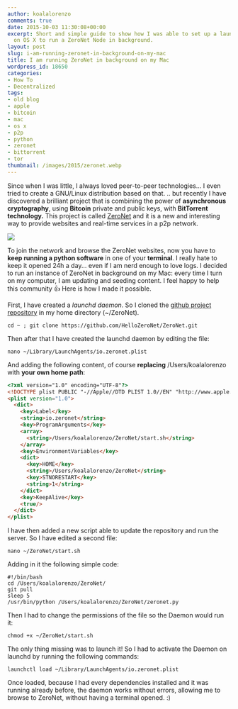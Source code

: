 ```yaml
---
author: koalalorenzo
comments: true
date: 2015-10-03 11:30:08+00:00
excerpt: Short and simple guide to show how I was able to set up a launchd daemon
  on OS X to run a ZeroNet Node in background.
layout: post
slug: i-am-running-zeronet-in-background-on-my-mac
title: I am running ZeroNet in background on my Mac
wordpress_id: 18650
categories:
- How To
- Decentralized
tags:
- old blog
- apple
- bitcoin
- mac
- os x
- p2p
- python
- zeronet
- bittorrent
- tor
thumbnail: /images/2015/zeronet.webp
---
```


Since when I was little, I always loved peer-to-peer technologies... I even tried to create a GNU/Linux distribution based on that. .. but recently I have discovered a brilliant project that is combining the power of **asynchronous cryptography**, using **Bitcoin** private and public keys, with **BitTorrent technology.** This project is called [ZeroNet](http://zeronet.io) and it is a new and interesting way to provide websites and real-time services in a p2p network. <!--more-->

![](/images/2015/zeronet.webp)

To join the network and browse the ZeroNet websites, now you have to **keep running a python software** in one of your **terminal**. I really hate to keep it opened 24h a day... even if I am nerd enough to love logs. I decided to run an instance of ZeroNet in background on my Mac: every time I turn on my computer, I am updating and seeding content. I feel happy to help this community 👍 Here is how I made it possible. <!--more-->

First, I have created a _launchd daemon_. So I cloned the [github project repository](https://github.com/HelloZeroNet/ZeroNet) in my home directory (~/ZeroNet).

```shell
cd ~ ; git clone https://github.com/HelloZeroNet/ZeroNet.git
```

Then after that I have created the launchd daemon by editing the file:

```
nano ~/Library/LaunchAgents/io.zeronet.plist
```

And adding the following content, of course **replacing** /Users/koalalorenzo with **your own home path**:

```html
<?xml version="1.0" encoding="UTF-8"?>
<!DOCTYPE plist PUBLIC "-//Apple//DTD PLIST 1.0//EN" "http://www.apple.com/DTDs/PropertyList-1.0.dtd">
<plist version="1.0">
  <dict>
    <key>Label</key>
    <string>io.zeronet</string>
    <key>ProgramArguments</key>
    <array>
      <string>/Users/koalalorenzo/ZeroNet/start.sh</string>
    </array>
    <key>EnvironmentVariables</key>
    <dict>
      <key>HOME</key>
      <string>/Users/koalalorenzo/ZeroNet</string>
      <key>STNORESTART</key>
      <string>1</string>
    </dict>
    <key>KeepAlive</key>
    <true/>
  </dict>
</plist>
```

I have then added a new script able to update the repository and run the server. So I have edited a second file:

```shell
nano ~/ZeroNet/start.sh
```

Adding in it the following simple code:

```shell
#!/bin/bash
cd /Users/koalalorenzo/ZeroNet/
git pull
sleep 5
/usr/bin/python /Users/koalalorenzo/ZeroNet/zeronet.py
```
Then I had to change the permissions of the file so the Daemon would run it:

```shell
chmod +x ~/ZeroNet/start.sh
```

The only thing missing was to launch it! So I had to activate the Daemon on launchd by running the following commands:

```shell
launchctl load ~/Library/LaunchAgents/io.zeronet.plist
```

Once loaded, because I had every dependencies installed and it was running already before, the daemon works without errors, allowing me to browse to ZeroNet, without having a terminal opened. :)
